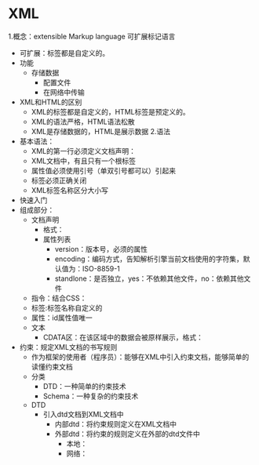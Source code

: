 # XML
1.概念：extensible Markup language 可扩展标记语言
  * 可扩展：标签都是自定义的。
  * 功能
    * 存储数据
      * 配置文件
      * 在网络中传输
  * XML和HTML的区别
    * XML的标签都是自定义的，HTML标签是预定义的。
    * XML的语法严格，HTML语法松散
    * XML是存储数据的，HTML是展示数据
2.语法
  * 基本语法：
    * XML的第一行必须定义文档声明：<?xml version="1.0" ?>
    * XML文档中，有且只有一个根标签
    * 属性值必须使用引号（单双引号都可以）引起来
    * 标签必须正确关闭
    * XML标签名称区分大小写
  * 快速入门
  * 组成部分：
    * 文档声明
      * 格式：<?xml 属性列表 ?>
      * 属性列表
        * version：版本号，必须的属性
        * encoding：编码方式，告知解析引擎当前文档使用的字符集，默认值为：ISO-8859-1
        * standlone：是否独立，yes：不依赖其他文件，no：依赖其他文件 
    * 指令：结合CSS：<?xml-stylesheet type="text/css" href="a.css" ?>
    * 标签:标签名称自定义的
    * 属性：id属性值唯一
    * 文本
      *  CDATA区：在该区域中的数据会被原样展示，格式：<![CDATA[ 想要展示的数据 ]]>
  * 约束：规定XML文档的书写规则
    * 作为框架的使用者（程序员）：能够在XML中引入约束文档，能够简单的读懂约束文档
    * 分类
      * DTD：一种简单的约束技术
      * Schema：一种复杂的约束技术
    * DTD
      * 引入dtd文档到XML文档中
        * 内部dtd：将约束规则定义在XML文档中
        * 外部dtd：将约束的规则定义在外部的dtd文件中
          * 本地：<!DOCTYPE 根标签名 SYSTEM "dtd文件的位置">
          * 网络：<!DOCTYPE 根标签名 PUBLIC "dtd文件的名字" "dtd文件的位置URL">


























